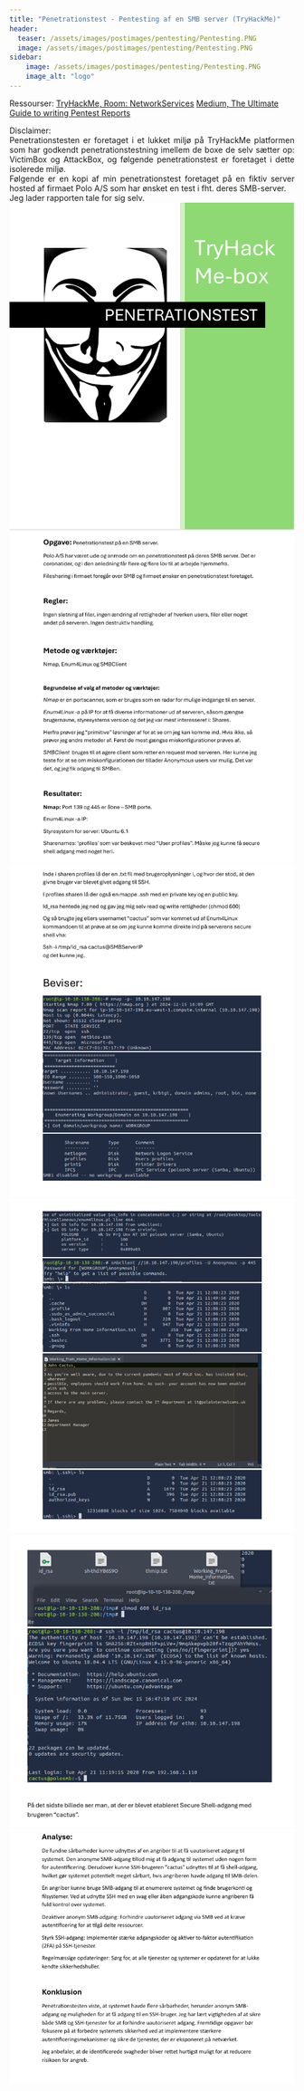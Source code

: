 ```yaml
---
title: "Penetrationstest - Pentesting af en SMB server (TryHackMe)"
header:
  teaser: /assets/images/postimages/pentesting/Pentesting.PNG
  image: /assets/images/postimages/pentesting/Pentesting.PNG
sidebar:
    image: /assets/images/postimages/pentesting/Pentesting.PNG
    image_alt: "logo"
---
```

Ressourser:
<a href="https://tryhackme.com/r/room/networkservices">TryHackMe, Room: NetworkServices</a>
<a href="https://imshewale.medium.com/the-ultimate-guide-to-writing-effective-penetration-testing-report-4f29b20de295">Medium, The Ultimate Guide to writing Pentest Reports</a>

<p style="text-align: justify; hyphens: auto;">
Disclaimer:
<br>
Penetrationstesten er foretaget i et lukket miljø på TryHackMe platformen som har godkendt penetrationstestning imellem de boxe de selv sætter op: VictimBox og AttackBox, og følgende penetrationstest er foretaget i dette isolerede miljø.
<br>
Følgende er en kopi af min penetrationstest foretaget på en fiktiv server hosted af firmaet Polo A/S som har ønsket en test i fht. deres SMB-server. 
<br>
Jeg lader rapporten tale for sig selv.
<br>
<img src="/assets/images/postimages/pentesting/01.PNG">
<img src="/assets/images/postimages/pentesting/02.PNG">
<img src="/assets/images/postimages/pentesting/03.PNG">
<img src="/assets/images/postimages/pentesting/04.PNG">
<img src="/assets/images/postimages/pentesting/05.PNG">
<img src="/assets/images/postimages/pentesting/06.PNG">

</p>
